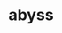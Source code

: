 ---
title: "abyss"
layout: cache
categories: [package, develop-2023-05-18]
meta: {"versions": ["2.3.5"], "compilers": ["gcc@=7.3.1"], "oss": ["amzn2"], "platforms": ["linux"], "targets": ["aarch64", "neoverse_n1", "x86_64_v3"], "stacks": ["aws-ahug", "aws-ahug-aarch64", "root"], "num_specs": 3, "num_specs_by_stack": {"root": 3, "aws-ahug-aarch64": 2, "aws-ahug": 1}}
spec_details: [{"hash": "ufvqypdhck4jta572qyfyi7a7x6ux7ev", "compiler": "gcc@=7.3.1", "versions": ["2.3.5"], "os": "amzn2", "platform": "linux", "target": "aarch64", "variants": ["build_system=autotools", "maxk=128"], "stacks": ["root", "aws-ahug-aarch64"], "size": "-", "tarball": "https://binaries.spack.io/develop-2023-05-18/build_cache/linux-amzn2-aarch64/gcc-7.3.1/abyss-2.3.5/linux-amzn2-aarch64-gcc-7.3.1-abyss-2.3.5-ufvqypdhck4jta572qyfyi7a7x6ux7ev.spack"}, {"hash": "yqreuu2rxnxxzsxp77576ci7coiypwjg", "compiler": "gcc@=7.3.1", "versions": ["2.3.5"], "os": "amzn2", "platform": "linux", "target": "neoverse_n1", "variants": ["build_system=autotools", "maxk=128"], "stacks": ["root", "aws-ahug-aarch64"], "size": "-", "tarball": "https://binaries.spack.io/develop-2023-05-18/build_cache/linux-amzn2-neoverse_n1/gcc-7.3.1/abyss-2.3.5/linux-amzn2-neoverse_n1-gcc-7.3.1-abyss-2.3.5-yqreuu2rxnxxzsxp77576ci7coiypwjg.spack"}, {"hash": "42tbbpracjig7kq6y4qztxtzaubbmsqo", "compiler": "gcc@=7.3.1", "versions": ["2.3.5"], "os": "amzn2", "platform": "linux", "target": "x86_64_v3", "variants": ["build_system=autotools", "maxk=128"], "stacks": ["root", "aws-ahug"], "size": "-", "tarball": "https://binaries.spack.io/develop-2023-05-18/build_cache/linux-amzn2-x86_64_v3/gcc-7.3.1/abyss-2.3.5/linux-amzn2-x86_64_v3-gcc-7.3.1-abyss-2.3.5-42tbbpracjig7kq6y4qztxtzaubbmsqo.spack"}]
---